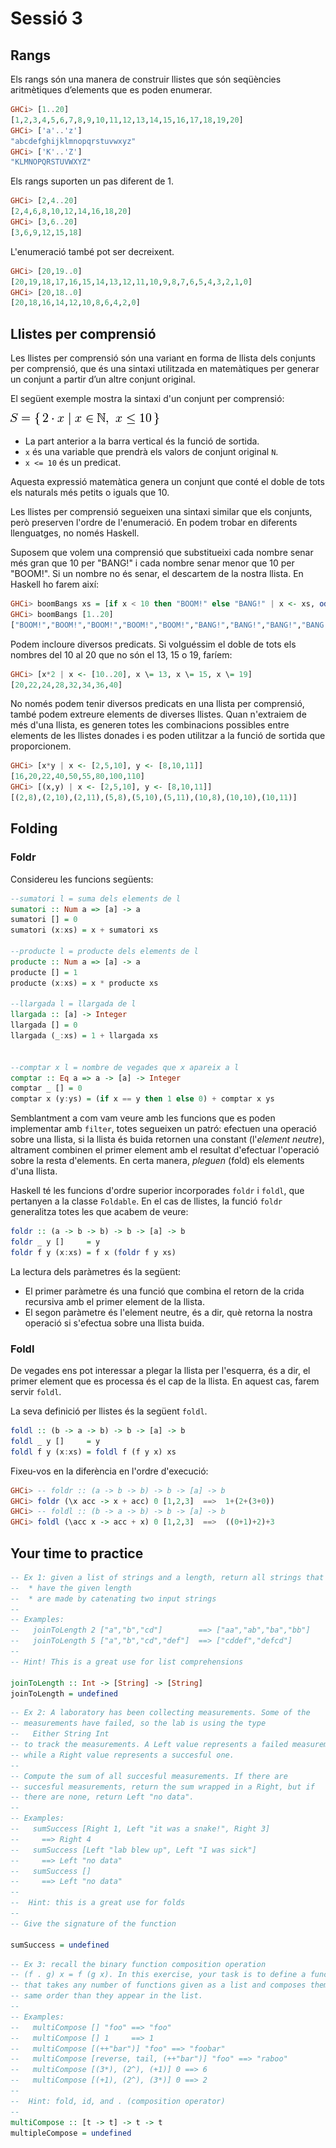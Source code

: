 # Sessió 3

## Rangs

Els rangs són una manera de construir llistes que són seqüències aritmètiques d’elements que es poden enumerar.

```haskell
GHCi> [1..20]
[1,2,3,4,5,6,7,8,9,10,11,12,13,14,15,16,17,18,19,20]
GHCi> ['a'..'z']
"abcdefghijklmnopqrstuvwxyz"
GHCi> ['K'..'Z']
"KLMNOPQRSTUVWXYZ"
```

Els rangs suporten un pas diferent de 1.

```haskell
GHCi> [2,4..20]
[2,4,6,8,10,12,14,16,18,20]
GHCi> [3,6..20]
[3,6,9,12,15,18]
```

L'enumeració també pot ser decreixent.

```haskell
GHCi> [20,19..0]
[20,19,18,17,16,15,14,13,12,11,10,9,8,7,6,5,4,3,2,1,0]
GHCi> [20,18..0]
[20,18,16,14,12,10,8,6,4,2,0]
```

## Llistes per comprensió

Les llistes per comprensió són una variant en forma de llista dels conjunts per comprensió, 
que és una sintaxi utilitzada en matemàtiques per generar un conjunt a partir d’un altre conjunt original.

El següent exemple mostra la sintaxi d'un conjunt per comprensió:

![setnotation](Img/setnotation.png)

- La part anterior a la barra vertical és la funció de sortida.
- `x` és una variable que prendrà els valors de conjunt original `N`.
- `x <= 10` és un predicat.

Aquesta expressió matemàtica genera un conjunt que conté el doble de tots els naturals més petits o iguals que 10.



Les llistes per comprensió segueixen una sintaxi similar que els conjunts, però preserven l'ordre de l'enumeració. En podem trobar en diferents llenguatges,  no només Haskell.


Suposem que volem una comprensió que substitueixi
cada nombre senar més gran que 10 per "BANG!"
i cada nombre senar menor que 10 per "BOOM!".
Si un nombre no és senar, el descartem de la nostra llista. En Haskell ho farem així:

```haskell
GHCi> boomBangs xs = [if x < 10 then "BOOM!" else "BANG!" | x <- xs, odd x]
GHCi> boomBangs [1..20]
["BOOM!","BOOM!","BOOM!","BOOM!","BOOM!","BANG!","BANG!","BANG!","BANG!","BANG!"]
```

Podem incloure diversos predicats.
Si volguéssim el doble de tots els nombres del 10 al 20 que no són el 13, 15 o 19, faríem:



```haskell
GHCi> [x*2 | x <- [10..20], x \= 13, x \= 15, x \= 19]
[20,22,24,28,32,34,36,40]
```

No només podem tenir diversos predicats en una llista per comprensió,
també podem extreure elements de diverses llistes.
Quan n'extraiem de més d'una llista,
es generen totes les combinacions possibles entre elements de les llistes donades
i es poden utilitzar a la funció de sortida que proporcionem.


```haskell
GHCi> [x*y | x <- [2,5,10], y <- [8,10,11]]
[16,20,22,40,50,55,80,100,110]
GHCi> [(x,y) | x <- [2,5,10], y <- [8,10,11]]
[(2,8),(2,10),(2,11),(5,8),(5,10),(5,11),(10,8),(10,10),(10,11)]
```

## Folding

### Foldr

Considereu les funcions següents:
```haskell
--sumatori l = suma dels elements de l
sumatori :: Num a => [a] -> a
sumatori [] = 0
sumatori (x:xs) = x + sumatori xs

--producte l = producte dels elements de l
producte :: Num a => [a] -> a
producte [] = 1
producte (x:xs) = x * producte xs

--llargada l = llargada de l
llargada :: [a] -> Integer
llargada [] = 0
llargada (_:xs) = 1 + llargada xs


--comptar x l = nombre de vegades que x apareix a l
comptar :: Eq a => a -> [a] -> Integer
comptar _ [] = 0
comptar x (y:ys) = (if x == y then 1 else 0) + comptar x ys
```

Semblantment a com vam veure amb les funcions que es poden implementar amb `filter`, totes segueixen un patró: efectuen una operació sobre una llista, si la llista és buida retornen una constant (l'*element neutre*), altrament combinen el primer element amb el resultat d'efectuar l'operació sobre la resta d'elements. En certa manera, *pleguen* (fold) els elements d'una llista.


Haskell té les funcions d'ordre superior incorporades `foldr` i `foldl`, que pertanyen a la classe `Foldable`. En el cas de llistes, la funció `foldr` generalitza totes les que acabem de veure:

```haskell
foldr :: (a -> b -> b) -> b -> [a] -> b
foldr _ y []     = y
foldr f y (x:xs) = f x (foldr f y xs)
```

La lectura dels paràmetres és la següent:
* El primer paràmetre és una funció que combina el retorn de la crida recursiva amb el primer element de la llista.
* El segon paràmetre és l'element neutre, és a dir, què retorna la nostra operació si s'efectua sobre una llista buida.

### Foldl

De vegades ens pot interessar a plegar la llista per l'esquerra, és a dir,
el primer element que es processa és el cap de la llista. En aquest cas, farem servir `foldl`.

La seva definició per llistes és la següent `foldl`.

```haskell
foldl :: (b -> a -> b) -> b -> [a] -> b
foldl _ y []     = y
foldl f y (x:xs) = foldl f (f y x) xs
```
Fixeu-vos en la diferència en l'ordre d'execució:

```haskell
GHCi> -- foldr :: (a -> b -> b) -> b -> [a] -> b
GHCi> foldr (\x acc -> x + acc) 0 [1,2,3]  ==>  1+(2+(3+0))
GHCi> -- foldl :: (b -> a -> b) -> b -> [a] -> b
GHCi> foldl (\acc x -> acc + x) 0 [1,2,3]  ==>  ((0+1)+2)+3
```


## Your time to practice

```haskell
-- Ex 1: given a list of strings and a length, return all strings that
--  * have the given length
--  * are made by catenating two input strings
--
-- Examples:
--   joinToLength 2 ["a","b","cd"]        ==> ["aa","ab","ba","bb"]
--   joinToLength 5 ["a","b","cd","def"]  ==> ["cddef","defcd"]
--
-- Hint! This is a great use for list comprehensions

joinToLength :: Int -> [String] -> [String]
joinToLength = undefined
```

```haskell
-- Ex 2: A laboratory has been collecting measurements. Some of the
-- measurements have failed, so the lab is using the type
--   Either String Int
-- to track the measurements. A Left value represents a failed measurement,
-- while a Right value represents a succesful one.
--
-- Compute the sum of all succesful measurements. If there are
-- succesful measurements, return the sum wrapped in a Right, but if
-- there are none, return Left "no data".
--
-- Examples:
--   sumSuccess [Right 1, Left "it was a snake!", Right 3]
--     ==> Right 4
--   sumSuccess [Left "lab blew up", Left "I was sick"]
--     ==> Left "no data"
--   sumSuccess []
--     ==> Left "no data"
--
--  Hint: this is a great use for folds
--
-- Give the signature of the function

sumSuccess = undefined
```

```haskell
-- Ex 3: recall the binary function composition operation
-- (f . g) x = f (g x). In this exercise, your task is to define a function
-- that takes any number of functions given as a list and composes them in the
-- same order than they appear in the list.
--
-- Examples:
--   multiCompose [] "foo" ==> "foo"
--   multiCompose [] 1     ==> 1
--   multiCompose [(++"bar")] "foo" ==> "foobar"
--   multiCompose [reverse, tail, (++"bar")] "foo" ==> "raboo"
--   multiCompose [(3*), (2^), (+1)] 0 ==> 6
--   multiCompose [(+1), (2^), (3*)] 0 ==> 2
--
--  Hint: fold, id, and . (composition operator)
--
multiCompose :: [t -> t] -> t -> t
multipleCompose = undefined
```


